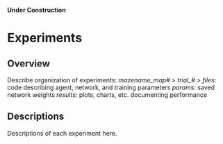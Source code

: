 **Under Construction**
# Experiments
## Overview
Describe organization of experiments: 
*mazename_map#* > *trial_#* >
    *files*: code describing agent, network, and training parameters
    *params*: saved network weights
    *results*: plots, charts, etc. documenting performance

## Descriptions
Descriptions of each experiment here.